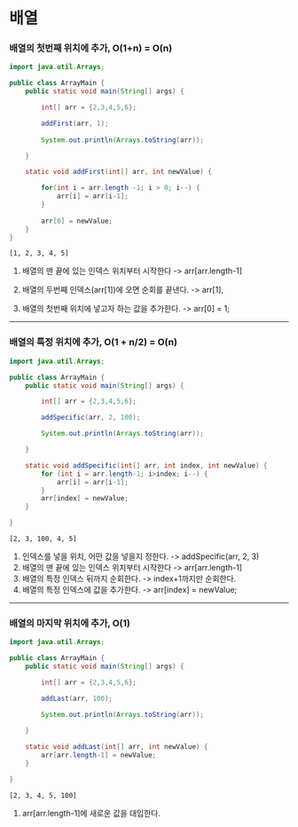 # 배열

### 배열의 첫번째 위치에 추가, O(1+n) = O(n)

```java
import java.util.Arrays;

public class ArrayMain {
    public static void main(String[] args) {

        int[] arr = {2,3,4,5,6};

        addFirst(arr, 1); 
        
        System.out.println(Arrays.toString(arr));

    }

    static void addFirst(int[] arr, int newValue) {

        for(int i = arr.length -1; i > 0; i--) {
            arr[i] = arr[i-1];
        }
        
        arr[0] = newValue;
    }
}


```

```
[1, 2, 3, 4, 5]
```

1. 배열의 맨 끝에 있는 인덱스 위치부터 시작한다 -> arr[arr.length-1]

2. 배열의 두번째 인덱스(arr[1])에 오면 순회를 끝낸다. -> arr[1],

3. 배열의 첫번째 위치에 넣고자 하는 값을 추가한다. -> arr[0] = 1;

---

### 배열의 특정 위치에 추가, O(1 + n/2) = O(n)

```java
import java.util.Arrays;

public class ArrayMain {
    public static void main(String[] args) {

        int[] arr = {2,3,4,5,6};

        addSpecific(arr, 2, 100);

        System.out.println(Arrays.toString(arr));

    }

    static void addSpecific(int[] arr, int index, int newValue) {
        for (int i = arr.length-1; i>index; i--) {
            arr[i] = arr[i-1];
        }
        arr[index] = newValue;
    }

}

```

```
[2, 3, 100, 4, 5]
```

1. 인덱스를 넣을 위치, 어떤 값을 넣을지 정한다. -> addSpecific(arr, 2, 3)
2. 배열의 맨 끝에 있는 인덱스 위치부터 시작한다 -> arr[arr.length-1]
3. 배열의 특정 인덱스 뒤까지 순회한다. -> index+1까지만 순회한다.
4. 배열의 특정 인덱스에 값을 추가한다. -> arr[index] = newValue;

---

### 배열의 마지막 위치에 추가, O(1)

```java
import java.util.Arrays;

public class ArrayMain {
    public static void main(String[] args) {

        int[] arr = {2,3,4,5,6};

        addLast(arr, 100);

        System.out.println(Arrays.toString(arr));

    }
    
    static void addLast(int[] arr, int newValue) {
        arr[arr.length-1] = newValue;
    }

}

```

```
[2, 3, 4, 5, 100]
```

1. arr[arr.length-1]에 새로운 값을 대입한다.

